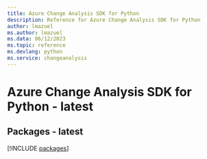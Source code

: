 ```yaml
---
title: Azure Change Analysis SDK for Python
description: Reference for Azure Change Analysis SDK for Python
author: lmazuel
ms.author: lmazuel
ms.data: 06/12/2023
ms.topic: reference
ms.devlang: python
ms.service: changeanalysis
---
```

# Azure Change Analysis SDK for Python - latest
## Packages - latest
[!INCLUDE [packages](change-analysis-index.md)]